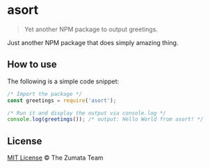 # asort

> Yet another NPM package to output greetings.

Just another NPM package that does simply amazing thing.

## How to use

The following is a simple code snippet:

```js
/* Import the package */
const greetings = require('asort');

/* Run it and display the output via console.log */
console.log(greetings()); /* output: Hello World from asort! */
```

## License

[MIT License](http://the-zumata-team.mit-license.org/) © The Zumata Team
